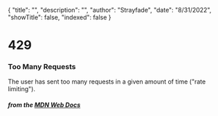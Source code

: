{
    "title": "",
    "description": "",
    "author": "Strayfade",
    "date": "8/31/2022",
    "showTitle": false,
    "indexed": false
}
# 429
### Too Many Requests

The user has sent too many requests in a given amount of time ("rate limiting").

#### *from the [MDN Web Docs](https://developer.mozilla.org/en-US/docs/Web/HTTP/Status)* 